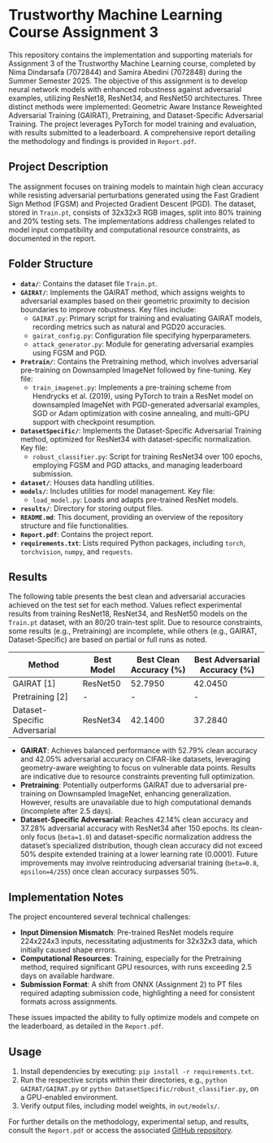 # Trustworthy Machine Learning Course Assignment 3

This repository contains the implementation and supporting materials for Assignment 3 of the Trustworthy Machine Learning course, completed by Nima Dindarsafa (7072844) and Samira Abedini (7072848) during the Summer Semester 2025. The objective of this assignment is to develop neural network models with enhanced robustness against adversarial examples, utilizing ResNet18, ResNet34, and ResNet50 architectures. Three distinct methods were implemented: Geometric Aware Instance Reweighted Adversarial Training (GAIRAT), Pretraining, and Dataset-Specific Adversarial Training. The project leverages PyTorch for model training and evaluation, with results submitted to a leaderboard. A comprehensive report detailing the methodology and findings is provided in `Report.pdf`.

## Project Description
The assignment focuses on training models to maintain high clean accuracy while resisting adversarial perturbations generated using the Fast Gradient Sign Method (FGSM) and Projected Gradient Descent (PGD). The dataset, stored in `Train.pt`, consists of 32x32x3 RGB images, split into 80% training and 20% testing sets. The implementations address challenges related to model input compatibility and computational resource constraints, as documented in the report.

## Folder Structure

- **`data/`**: Contains the dataset file `Train.pt`.
- **`GAIRAT/`**: Implements the GAIRAT method, which assigns weights to adversarial examples based on their geometric proximity to decision boundaries to improve robustness. Key files include:
  - `GAIRAT.py`: Primary script for training and evaluating GAIRAT models, recording metrics such as natural and PGD20 accuracies.
  - `gairat_config.py`: Configuration file specifying hyperparameters.
  - `attack_generator.py`: Module for generating adversarial examples using FGSM and PGD.
- **`Pretrain/`**: Contains the Pretraining method, which involves adversarial pre-training on Downsampled ImageNet followed by fine-tuning. Key file:
  - `train_imagenet.py`: Implements a pre-training scheme from Hendrycks et al. (2019), using PyTorch to train a ResNet model on downsampled ImageNet with PGD-generated adversarial examples, SGD or Adam optimization with cosine annealing, and multi-GPU support with checkpoint resumption.
- **`DatasetSpecific/`**: Implements the Dataset-Specific Adversarial Training method, optimized for ResNet34 with dataset-specific normalization. Key file:
  - `robust_classifier.py`: Script for training ResNet34 over 100 epochs, employing FGSM and PGD attacks, and managing leaderboard submission.
- **`dataset/`**: Houses data handling utilities.
- **`models/`**: Includes utilities for model management. Key file:
  - `load_model.py`: Loads and adapts pre-trained ResNet models.
- **`results/`**: Directory for storing output files.
- **`README.md`**: This document, providing an overview of the repository structure and file functionalities.
- **`Report.pdf`**: Contains the project report.
- **`requirements.txt`**: Lists required Python packages, including `torch`, `torchvision`, `numpy`, and `requests`.
## Results
The following table presents the best clean and adversarial accuracies achieved on the test set for each method. Values reflect experimental results from training ResNet18, ResNet34, and ResNet50 models on the `Train.pt` dataset, with an 80/20 train-test split. Due to resource constraints, some results (e.g., Pretraining) are incomplete, while others (e.g., GAIRAT, Dataset-Specific) are based on partial or full runs as noted.

| Method                     | Best Model | Best Clean Accuracy (%) | Best Adversarial Accuracy (%) |
|----------------------------|------------|--------------------------|--------------------------------|
| GAIRAT [1]                 | ResNet50   | 52.7950                 | 42.0450                       |
| Pretraining [2]            | -          | -                       | -                             |
| Dataset-Specific Adversarial | ResNet34   | 42.1400                 | 37.2840                       |

- **GAIRAT**: Achieves balanced performance with 52.79% clean accuracy and 42.05% adversarial accuracy on CIFAR-like datasets, leveraging geometry-aware weighting to focus on vulnerable data points. Results are indicative due to resource constraints preventing full optimization.
- **Pretraining**: Potentially outperforms GAIRAT due to adversarial pre-training on Downsampled ImageNet, enhancing generalization. However, results are unavailable due to high computational demands (incomplete after 2.5 days).
- **Dataset-Specific Adversarial**: Reaches 42.14% clean accuracy and 37.28% adversarial accuracy with ResNet34 after 150 epochs. Its clean-only focus (`beta=1.0`) and dataset-specific normalization address the dataset’s specialized distribution, though clean accuracy did not exceed 50% despite extended training at a lower learning rate (0.0001). Future improvements may involve reintroducing adversarial training (`beta=0.8`, `epsilon=4/255`) once clean accuracy surpasses 50%.


## Implementation Notes
The project encountered several technical challenges:
- **Input Dimension Mismatch**: Pre-trained ResNet models require 224x224x3 inputs, necessitating adjustments for 32x32x3 data, which initially caused shape errors.
- **Computational Resources**: Training, especially for the Pretraining method, required significant GPU resources, with runs exceeding 2.5 days on available hardware.
- **Submission Format**: A shift from ONNX (Assignment 2) to PT files required adapting submission code, highlighting a need for consistent formats across assignments.

These issues impacted the ability to fully optimize models and compete on the leaderboard, as detailed in the `Report.pdf`.

## Usage
1. Install dependencies by executing: `pip install -r requirements.txt`.
2. Run the respective scripts within their directories, e.g., `python GAIRAT/GAIRAT.py` or `python DatasetSpecific/robust_classifier.py`, on a GPU-enabled environment.
3. Verify output files, including model weights, in `out/models/`.

For further details on the methodology, experimental setup, and results, consult the `Report.pdf` or access the associated [GitHub repository](https://github.com/nimadindar/TML25_A3_21).
